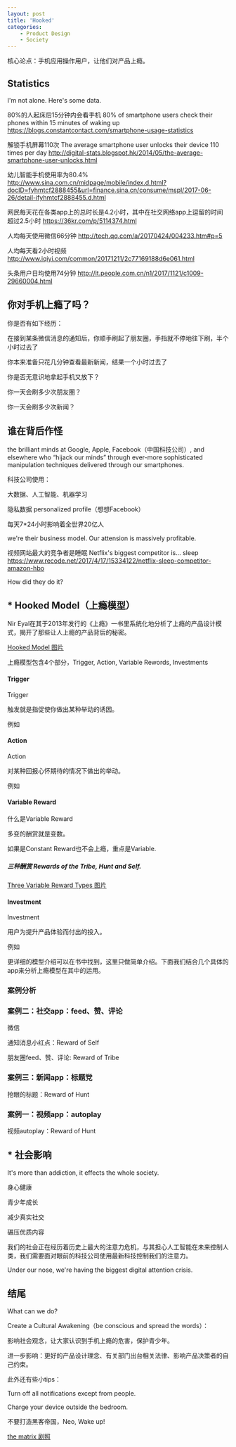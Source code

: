 ```yaml
---
layout: post
title: 'Hooked'
categories:
    - Product Design
    - Society
---
```


核心论点：手机应用操作用户，让他们对产品上瘾。

## Statistics

I'm not alone. Here's some data. 

80%的人起床后15分钟内会看手机 80% of smartphone users check their phones within 15 minutes of waking up https://blogs.constantcontact.com/smartphone-usage-statistics

解锁手机屏幕110次 The average smartphone user unlocks their device 110 times per day  http://digital-stats.blogspot.hk/2014/05/the-average-smartphone-user-unlocks.html

幼儿智能手机使用率为80.4% http://www.sina.com.cn/midpage/mobile/index.d.html?docID=fyhmtcf2888455&url=finance.sina.cn/consume/mspl/2017-06-26/detail-ifyhmtcf2888455.d.html

网民每天花在各类app上的总时长是4.2小时，其中在社交网络app上逗留的时间超过2.5小时 https://36kr.com/p/5114374.html

人均每天使用微信66分钟 http://tech.qq.com/a/20170424/004233.htm#p=5

人均每天看2小时视频   http://www.iqiyi.com/common/20171211/2c77169188d6e061.html

头条用户日均使用74分钟 http://it.people.com.cn/n1/2017/1121/c1009-29660004.html

## 你对手机上瘾了吗？

你是否有如下经历：

在接到某条微信消息的通知后，你顺手刷起了朋友圈，手指就不停地往下刷，半个小时过去了

你本来准备只花几分钟查看最新新闻，结果一个小时过去了

你是否无意识地拿起手机又放下？

你一天会刷多少次朋友圈？

你一天会刷多少次新闻？

## 谁在背后作怪

the brilliant minds at Google, Apple, Facebook（中国科技公司）, and elsewhere who “hijack our minds” through ever-more sophisticated manipulation techniques delivered through our smartphones.

科技公司使用：

大数据、人工智能、机器学习

隐私数据 personalized profile（想想Facebook）

每天7*24小时影响着全世界20亿人



we're their business model. Our attension is massively profitable. 

视频网站最大的竞争者是睡眠 Netflix's biggest competitor is... sleep https://www.recode.net/2017/4/17/15334122/netflix-sleep-competitor-amazon-hbo



How did they do it?

## * Hooked Model（上瘾模型）

Nir Eyal在其于2013年发行的《上瘾》一书里系统化地分析了上瘾的产品设计模式，揭开了那些让人上瘾的产品背后的秘密。

[Hooked Model 图片]()

上瘾模型包含4个部分，Trigger, Action, Variable Rewords, Investments

#### Trigger

Trigger

触发就是指促使你做出某种举动的诱因。



例如



#### Action

Action

对某种回报心怀期待的情况下做出的举动。



例如



#### Variable Reward

什么是Variable Reward

多变的酬赏就是变数。



如果是Constant Reward也不会上瘾，重点是Variable.



##### 三种酬赏 Rewards of the Tribe, Hunt and Self.

[Three Variable Reward Types 图片]()



#### Investment

Investment

用户为提升产品体验而付出的投入。

例如



更详细的模型介绍可以在书中找到，这里只做简单介绍。下面我们结合几个具体的app来分析上瘾模型在其中的运用。



### 案例分析

### 案例二：社交app：feed、赞、评论

微信

通知消息小红点：Reward of Self

朋友圈feed、赞、评论: Reward of Tribe



### 案例三：新闻app：标题党

抢眼的标题：Reward of Hunt



### 案例一：视频app：autoplay

视频autoplay：Reward of Hunt



## * 社会影响

It's more than addiction, it effects the whole society.

身心健康

青少年成长

减少真实社交

碾压优质内容

我们的社会正在经历着历史上最大的注意力危机，与其担心人工智能在未来控制人类，我们需要面对眼前的科技公司使用最新科技控制我们的注意力。

Under our nose, we're having the biggest digital attention crisis.

## 结尾

What can we do?

Create a Cultural Awakening（be conscious and spread the words）：

影响社会观念，让大家认识到手机上瘾的危害，保护青少年。

进一步影响：更好的产品设计理念、有关部门出台相关法律、影响产品决策者的自己约束。



此外还有些小tips：

Turn off all notifications except from people.

Charge your device outside the bedroom.



不要打造黑客帝国，Neo, Wake up!

[the matrix 剧照]()

